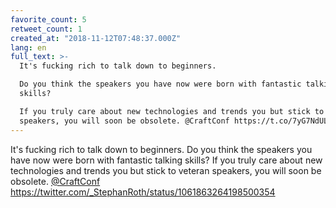 ```yaml
---
favorite_count: 5
retweet_count: 1
created_at: "2018-11-12T07:48:37.000Z"
lang: en
full_text: >-
  It's fucking rich to talk down to beginners.

  Do you think the speakers you have now were born with fantastic talking
  skills?

  If you truly care about new technologies and trends you but stick to veteran
  speakers, you will soon be obsolete. @CraftConf https://t.co/7yG7NdULoN
---
```


It's fucking rich to talk down to beginners. Do you think the speakers you have
now were born with fantastic talking skills? If you truly care about new
technologies and trends you but stick to veteran speakers, you will soon be
obsolete. [@CraftConf](https://twitter.com/CraftConf)
<https://twitter.com/_StephanRoth/status/1061863264198500354>
